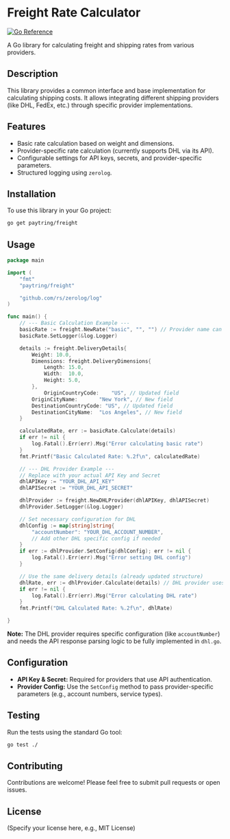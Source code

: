 # Freight Rate Calculator

[![Go Reference](https://pkg.go.dev/badge/paytring/freight.svg)](https://pkg.go.dev/paytring/freight)

A Go library for calculating freight and shipping rates from various providers.

## Description

This library provides a common interface and base implementation for calculating shipping costs. It allows integrating different shipping providers (like DHL, FedEx, etc.) through specific provider implementations.

## Features

*   Basic rate calculation based on weight and dimensions.
*   Provider-specific rate calculation (currently supports DHL via its API).
*   Configurable settings for API keys, secrets, and provider-specific parameters.
*   Structured logging using `zerolog`.

## Installation

To use this library in your Go project:

```bash
go get paytring/freight
```

## Usage

```go
package main

import (
	"fmt"
	"paytring/freight"

	"github.com/rs/zerolog/log"
)

func main() {
	// --- Basic Calculation Example ---
	basicRate := freight.NewRate("basic", "", "") // Provider name can be anything for basic
	basicRate.SetLogger(&log.Logger)

	details := freight.DeliveryDetails{
		Weight: 10.0,
		Dimensions: freight.DeliveryDimensions{
			Length: 15.0,
			Width:  10.0,
			Height: 5.0,
		},
			OriginCountryCode:    "US", // Updated field
		OriginCityName:       "New York", // New field
		DestinationCountryCode: "US", // Updated field
		DestinationCityName:  "Los Angeles", // New field
	}

	calculatedRate, err := basicRate.Calculate(details)
	if err != nil {
		log.Fatal().Err(err).Msg("Error calculating basic rate")
	}
	fmt.Printf("Basic Calculated Rate: %.2f\n", calculatedRate)

	// --- DHL Provider Example ---
	// Replace with your actual API Key and Secret
	dhlAPIKey := "YOUR_DHL_API_KEY"
	dhlAPISecret := "YOUR_DHL_API_SECRET"

	dhlProvider := freight.NewDHLProvider(dhlAPIKey, dhlAPISecret)
	dhlProvider.SetLogger(&log.Logger)

	// Set necessary configuration for DHL
	dhlConfig := map[string]string{
		"accountNumber": "YOUR_DHL_ACCOUNT_NUMBER",
		// Add other DHL specific config if needed
	}
	if err := dhlProvider.SetConfig(dhlConfig); err != nil {
		log.Fatal().Err(err).Msg("Error setting DHL config")
	}

	// Use the same delivery details (already updated structure)
	dhlRate, err := dhlProvider.Calculate(details) // DHL provider uses the updated details struct
	if err != nil {
		log.Fatal().Err(err).Msg("Error calculating DHL rate")
	}
	fmt.Printf("DHL Calculated Rate: %.2f\n", dhlRate)

}
```

**Note:** The DHL provider requires specific configuration (like `accountNumber`) and needs the API response parsing logic to be fully implemented in `dhl.go`.

## Configuration

*   **API Key & Secret:** Required for providers that use API authentication.
*   **Provider Config:** Use the `SetConfig` method to pass provider-specific parameters (e.g., account numbers, service types).

## Testing

Run the tests using the standard Go tool:

```bash
go test ./
```

## Contributing

Contributions are welcome! Please feel free to submit pull requests or open issues.

## License

(Specify your license here, e.g., MIT License)
